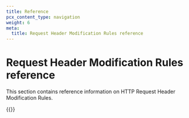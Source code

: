 ```yaml
---
title: Reference
pcx_content_type: navigation
weight: 6
meta:
  title: Request Header Modification Rules reference
---
```


# Request Header Modification Rules reference

This section contains reference information on HTTP Request Header Modification Rules.

{{<directory-listing>}}
